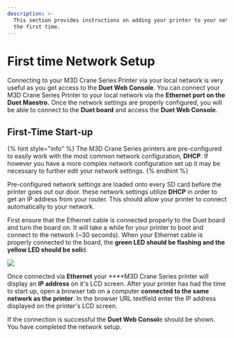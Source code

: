 ```yaml
---
description: >-
  This section provides instructions on adding your printer to your network for
  the first time.
---
```


# First time Network Setup

Connecting to your M3D Crane Series Printer via your local network is very useful as you get access to the **Duet Web Console**. You can connect your M3D Crane Series Printer to your local network via the **Ethernet port on the Duet Maestro.** Once the network settings are properly configured, you will be able to connect to the **Duet board** and access the **Duet Web Console**.

## First-Time Start-up <a id="first-time-start-up"></a>

{% hint style="info" %}
The M3D Crane Series printers are pre-configured to easily work with the most common network configuration, **DHCP**. If however you have a more complex network configuration set up it may be necessary to further edit your network settings.
{% endhint %}

Pre-configured network settings are loaded onto every SD card before the printer goes out our door. these network settings utilize **DHCP** in order to get an IP address from your router. This should allow your printer to connect automatically to your network. 

First ensure that the Ethernet cable is connected properly to the Duet board and turn the board on. It will take a while for your printer to boot and connect to the network \(~30 seconds\). When your Ethernet cable is properly connected to the board, the **green LED should be flashing and the yellow LED should be soli**d.

![](../.gitbook/assets/1nxumrea7qvltded-flashingethernet.gif)

Once connected via **Ethernet** your ****M3D Crane Series printer will display an **IP address** on it's LCD screen. After your printer has had the time to start up, open a browser tab on a computer **connected to the same network as the printer**. In the browser URL textfield enter the IP address displayed on the printer's LCD screen. 

 If the connection is successful the **Duet Web Consol**e should be shown. You have completed the network setup.

 

